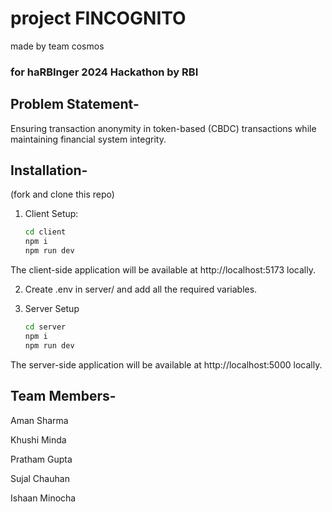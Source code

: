 # project FINCOGNITO
made by team cosmos

### for haRBInger 2024 Hackathon by RBI

## Problem Statement-

Ensuring transaction anonymity in token-based (CBDC) transactions while maintaining financial system integrity.

## Installation-

(fork and clone this repo)

1. Client Setup:

   ```bash
   cd client
   npm i
   npm run dev
   ```

The client-side application will be available at http://localhost:5173 locally.

2. Create .env in server/ and add all the required variables.

2. Server Setup

   ```bash
   cd server
   npm i
   npm run dev
   ```

The server-side application will be available at http://localhost:5000 locally.

## Team Members-

Aman Sharma

Khushi Minda

Pratham Gupta

Sujal Chauhan

Ishaan Minocha
